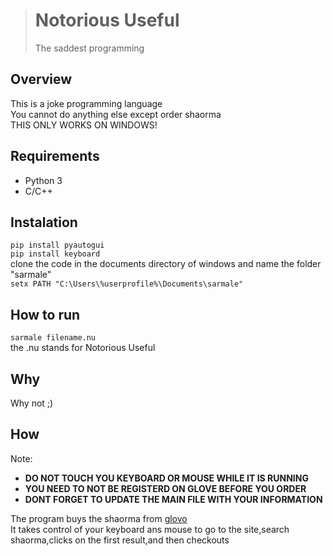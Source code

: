 > # Notorious Useful
> The saddest programming
## Overview
This is a joke programming language  
You cannot do anything else except order shaorma  
THIS ONLY WORKS ON WINDOWS!
## Requirements
* Python 3
* C/C++
## Instalation
``pip install pyautogui``  
``pip install keyboard``  
clone the code in the documents directory of windows and name the folder "sarmale"  
``setx PATH "C:\Users\%userprofile%\Documents\sarmale"``
## How to run
``sarmale filename.nu``  
the .nu stands for Notorious Useful
## Why
Why not ;)
## How
Note:
 - **DO NOT TOUCH YOU KEYBOARD OR MOUSE WHILE IT IS RUNNING**
 - **YOU NEED TO NOT BE REGISTERD ON GLOVE BEFORE YOU ORDER**
 - **DONT FORGET TO UPDATE THE MAIN FILE WITH YOUR INFORMATION**
 
The program buys the shaorma from [glovo](https://glovoapp.com/)  
It takes control of your keyboard ans mouse to go to the site,search shaorma,clicks on the first result,and then checkouts


